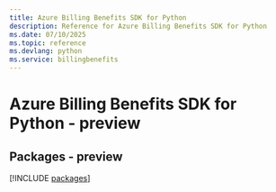 ```yaml
---
title: Azure Billing Benefits SDK for Python
description: Reference for Azure Billing Benefits SDK for Python
ms.date: 07/10/2025
ms.topic: reference
ms.devlang: python
ms.service: billingbenefits
---
```

# Azure Billing Benefits SDK for Python - preview
## Packages - preview
[!INCLUDE [packages](billing-benefits-index.md)]